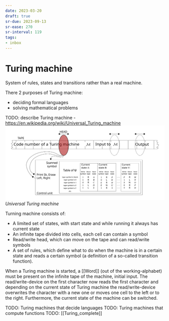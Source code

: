 ```yaml
---
date: 2023-03-20
draft: true
sr-due: 2023-09-13
sr-ease: 270
sr-interval: 119
tags:
- inbox
---
```


# Turing machine

System of rules, states and transitions rather than a real machine.

There 2 purposes of Turing machine:

- deciding formal languages
- solving mathematical problems

TODO: describe Turing machine -
https://en.wikipedia.org/wiki/Universal_Turing_machine
![Universal Turing machine](./img/Universal_Turing_machine.svg) _Universal
Turing machine_

Turning machine consists of:

- A limited set of states, with start state and while running it always has
  current state
- An infinite tape divided into cells, each cell can contain a symbol
- Read/write head, which can move on the tape and can read/write symbols
- A set of rules, which define what to do when the machine is in a certain state
  and reads a certain symbol (a definition of a so-called transition function).

When a Turing machine is started, a [[Word]] (out of the
working-alphabet) must be present on the infinite tape of the machine, initial
input. The read/write-device on the first character now reads the first
character and depending on the current state of Turing machine the
read/write-device overwrites the character with a new one or moves one cell to
the left or to the right. Furthermore, the current state of the machine can be
switched.

TODO: Turing machines that decide languages TODO: Turing machines that compute
functions TODO: [[Turing_complete]]